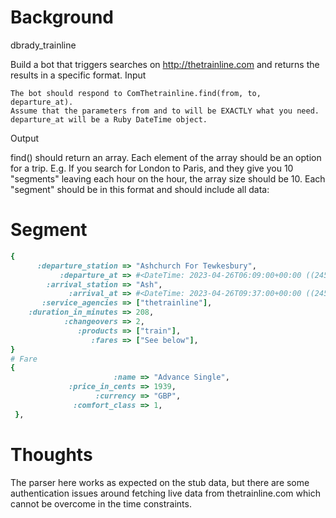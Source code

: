 # Background

dbrady_trainline

Build a bot that triggers searches on http://thetrainline.com and returns the results in a specific format.
Input

    The bot should respond to ComThetrainline.find(from, to, departure_at).
    Assume that the parameters from and to will be EXACTLY what you need.
    departure_at will be a Ruby DateTime object.

Output

find() should return an array. Each element of the array should be an option for a trip. E.g. If you search for London to Paris, and they give you 10 "segments" leaving each hour on the hour, the array size should be 10. Each "segment" should be in this format and should include all data:

# Segment
```ruby
{
      :departure_station => "Ashchurch For Tewkesbury",
           :departure_at => #<DateTime: 2023-04-26T06:09:00+00:00 ((2456774j,22140s,0n),+0s,2299161j)>,
        :arrival_station => "Ash",
             :arrival_at => #<DateTime: 2023-04-26T09:37:00+00:00 ((2456774j,34620s,0n),+0s,2299161j)>,
       :service_agencies => ["thetrainline"],
    :duration_in_minutes => 208,
            :changeovers => 2,
               :products => ["train"],
                  :fares => ["See below"],
}
# Fare
{
                       :name => "Advance Single",
             :price_in_cents => 1939,
                   :currency => "GBP",
              :comfort_class => 1,
 },
```

# Thoughts

The parser here works as expected on the stub data, but there are some authentication issues around fetching live data from thetrainline.com which cannot be overcome in the time constraints.
